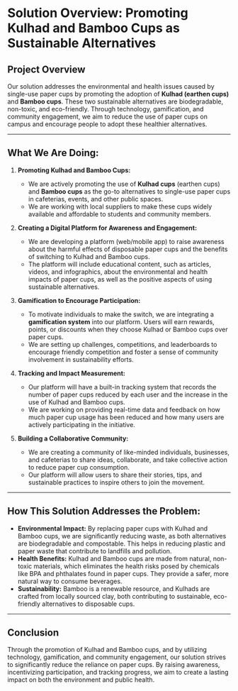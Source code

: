 # Solution Overview: Promoting Kulhad and Bamboo Cups as Sustainable Alternatives

## Project Overview
Our solution addresses the environmental and health issues caused by single-use paper cups by promoting the adoption of **Kulhad (earthen cups)** and **Bamboo cups**. These two sustainable alternatives are biodegradable, non-toxic, and eco-friendly. Through technology, gamification, and community engagement, we aim to reduce the use of paper cups on campus and encourage people to adopt these healthier alternatives.

---

## What We Are Doing:
1. **Promoting Kulhad and Bamboo Cups:**
   - We are actively promoting the use of **Kulhad cups** (earthen cups) and **Bamboo cups** as the go-to alternatives to single-use paper cups in cafeterias, events, and other public spaces.
   - We are working with local suppliers to make these cups widely available and affordable to students and community members.

2. **Creating a Digital Platform for Awareness and Engagement:**
   - We are developing a platform (web/mobile app) to raise awareness about the harmful effects of disposable paper cups and the benefits of switching to Kulhad and Bamboo cups.
   - The platform will include educational content, such as articles, videos, and infographics, about the environmental and health impacts of paper cups, as well as the positive aspects of using sustainable alternatives.

3. **Gamification to Encourage Participation:**
   - To motivate individuals to make the switch, we are integrating a **gamification system** into our platform. Users will earn rewards, points, or discounts when they choose Kulhad or Bamboo cups over paper cups.
   - We are setting up challenges, competitions, and leaderboards to encourage friendly competition and foster a sense of community involvement in sustainability efforts.

4. **Tracking and Impact Measurement:**
   - Our platform will have a built-in tracking system that records the number of paper cups reduced by each user and the increase in the use of Kulhad and Bamboo cups.
   - We are working on providing real-time data and feedback on how much paper cup usage has been reduced and how many users are actively participating in the initiative.

5. **Building a Collaborative Community:**
   - We are creating a community of like-minded individuals, businesses, and cafeterias to share ideas, collaborate, and take collective action to reduce paper cup consumption.
   - Our platform will allow users to share their stories, tips, and sustainable practices to inspire others to join the movement.

---

## How This Solution Addresses the Problem:
- **Environmental Impact:** By replacing paper cups with Kulhad and Bamboo cups, we are significantly reducing waste, as both alternatives are biodegradable and compostable. This helps in reducing plastic and paper waste that contribute to landfills and pollution.
- **Health Benefits:** Kulhad and Bamboo cups are made from natural, non-toxic materials, which eliminates the health risks posed by chemicals like BPA and phthalates found in paper cups. They provide a safer, more natural way to consume beverages.
- **Sustainability:** Bamboo is a renewable resource, and Kulhads are crafted from locally sourced clay, both contributing to sustainable, eco-friendly alternatives to disposable cups.

---

## Conclusion
Through the promotion of Kulhad and Bamboo cups, and by utilizing technology, gamification, and community engagement, our solution strives to significantly reduce the reliance on paper cups. By raising awareness, incentivizing participation, and tracking progress, we aim to create a lasting impact on both the environment and public health.
